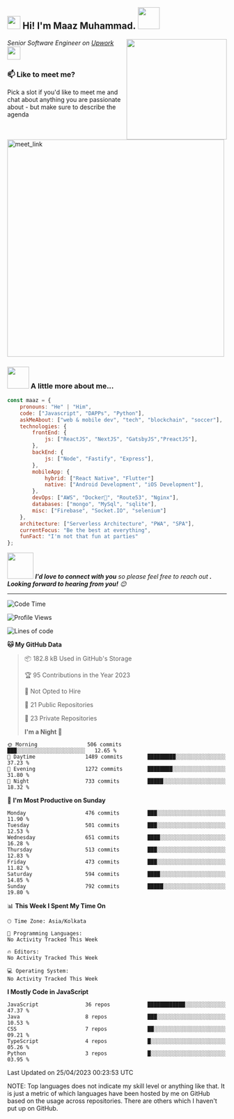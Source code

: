 <h2><img src="https://emojis.slackmojis.com/emojis/images/1531849430/4246/blob-sunglasses.gif?1531849430" width="30"/> Hi! I'm Maaz Muhammad. <img src="https://media.giphy.com/media/12oufCB0MyZ1Go/giphy.gif" width="50"></h2>
<img align='right' src="https://media.giphy.com/media/M9gbBd9nbDrOTu1Mqx/giphy.gif" width="230">
<p><em>Senior Software Engineer on <a href="https://www.upwork.com/freelancers/~0171ac607faa3167b4"> Upwork
</a><img src="https://media.giphy.com/media/WUlplcMpOCEmTGBtBW/giphy.gif" width="30"> 
</em></p>

### 📫 Like to meet me?

Pick a slot if you'd like to meet me and chat about anything you are passionate about - but make sure to describe the agenda

<a href="https://calendly.com/maazmuhammad9266/30min" target="_blank"><img width="498" alt="meet_link" src="https://user-images.githubusercontent.com/15426564/144297439-f530f383-e73e-41e0-9914-a9b7d3f432e5.png"></a>

### <img src="https://media.giphy.com/media/VgCDAzcKvsR6OM0uWg/giphy.gif" width="50"> A little more about me...

```javascript
const maaz = {
    pronouns: "He" | "Him",
    code: ["Javascript", "DAPPs", "Python"],
    askMeAbout: ["web & mobile dev", "tech", "blockchain", "soccer"],
    technologies: {
        frontEnd: {
            js: ["ReactJS", "NextJS", "GatsbyJS","PreactJS"],
        },
        backEnd: {
            js: ["Node", "Fastify", "Express"],
        },
        mobileApp: {
            hybrid: ["React Native", "Flutter"]
            native: ["Android Development", "iOS Development"],
        },
        devOps: ["AWS", "Docker🐳", "Route53", "Nginx"],
        databases: ["mongo", "MySql", "sqlite"],
        misc: ["Firebase", "Socket.IO", "selenium"]
    },
    architecture: ["Serverless Architecture", "PWA", "SPA"],
    currentFocus: "Be the best at everything",
    funFact: "I'm not that fun at parties"
};
```

<img src="https://media.giphy.com/media/LnQjpWaON8nhr21vNW/giphy.gif" width="60"> <em><b>I'd love to connect with you</b> so please feel free to reach out <b>. Looking forward to hearing from you!</b> 😊</em>

---

<!--START_SECTION:waka-->

![Code Time](http://img.shields.io/badge/Code%20Time-2%2C177%20hrs%2050%20mins-blue)

![Profile Views](http://img.shields.io/badge/Profile%20Views-1221-blue)

![Lines of code](https://img.shields.io/badge/From%20Hello%20World%20I%27ve%20Written-4.7%20million%20lines%20of%20code-blue)

**🐱 My GitHub Data**

> 📦 182.8 kB Used in GitHub's Storage
>
> 🏆 95 Contributions in the Year 2023
>
> 🚫 Not Opted to Hire
>
> 📜 21 Public Repositories
>
> 🔑 23 Private Repositories
>
> **I'm a Night 🦉**

```text
🌞 Morning                506 commits         ███░░░░░░░░░░░░░░░░░░░░░░   12.65 %
🌆 Daytime                1489 commits        █████████░░░░░░░░░░░░░░░░   37.23 %
🌃 Evening                1272 commits        ████████░░░░░░░░░░░░░░░░░   31.80 %
🌙 Night                  733 commits         █████░░░░░░░░░░░░░░░░░░░░   18.32 %
```

📅 **I'm Most Productive on Sunday**

```text
Monday                   476 commits         ███░░░░░░░░░░░░░░░░░░░░░░   11.90 %
Tuesday                  501 commits         ███░░░░░░░░░░░░░░░░░░░░░░   12.53 %
Wednesday                651 commits         ████░░░░░░░░░░░░░░░░░░░░░   16.28 %
Thursday                 513 commits         ███░░░░░░░░░░░░░░░░░░░░░░   12.83 %
Friday                   473 commits         ███░░░░░░░░░░░░░░░░░░░░░░   11.82 %
Saturday                 594 commits         ████░░░░░░░░░░░░░░░░░░░░░   14.85 %
Sunday                   792 commits         █████░░░░░░░░░░░░░░░░░░░░   19.80 %
```

📊 **This Week I Spent My Time On**

```text
🕑︎ Time Zone: Asia/Kolkata

💬 Programming Languages:
No Activity Tracked This Week

🔥 Editors:
No Activity Tracked This Week

💻 Operating System:
No Activity Tracked This Week
```

**I Mostly Code in JavaScript**

```text
JavaScript               36 repos            ████████████░░░░░░░░░░░░░   47.37 %
Java                     8 repos             ███░░░░░░░░░░░░░░░░░░░░░░   10.53 %
CSS                      7 repos             ██░░░░░░░░░░░░░░░░░░░░░░░   09.21 %
TypeScript               4 repos             █░░░░░░░░░░░░░░░░░░░░░░░░   05.26 %
Python                   3 repos             █░░░░░░░░░░░░░░░░░░░░░░░░   03.95 %
```

Last Updated on 25/04/2023 00:23:53 UTC

<!--END_SECTION:waka-->

NOTE: Top languages does not indicate my skill level or anything like that. It is just a metric of which languages have been hosted by me on GitHub based on the usage across repositories. There are others which I haven't put up on GitHub.
